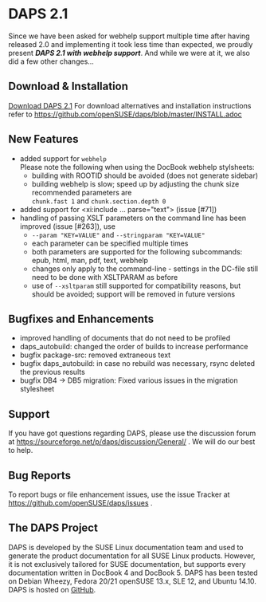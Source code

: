 # DAPS 2.1

Since we have been asked for webhelp support multiple time after having released 2.0 and implementing it took less time than expected, we proudly present ***DAPS 2.1 with webhelp support***. And while we were at it, we also did a few other changes...

## Download & Installation

[Download DAPS 2.1](https://github.com/openSUSE/daps/archive/2.1.tar.gz)
For download alternatives and installation instructions refer to https://github.com/openSUSE/daps/blob/master/INSTALL.adoc

## New Features

- added support for `webhelp`<br>
  Please note the following when using the DocBook webhelp
  stylsheets:
  * building with ROOTID should be avoided (does not generate
    sidebar)
  * building webhelp is slow; speed up by adjusting the chunk size<br>
    recommended parameters are<br>
    `chunk.fast 1` and `chunk.section.depth 0`
- added support for &lt;xi:include ... parse="text"&gt; (issue [#71])
- handling of passing XSLT parameters on the command line has been
  improved (issue [#263]), use
  * `--param "KEY=VALUE"` and `--stringparam "KEY=VALUE"`
  * each parameter can be specified multiple times
  * both parameters are supported for the following subcommands:
    epub, html, man, pdf, text, webhelp
  * changes only apply to the command-line - settings in the DC-file
    still need to be done with XSLTPARAM as before
  * use of `--xsltparam` still supported for compatibility reasons, but
    should be avoided; support will be removed in future versions

## Bugfixes and Enhancements

- improved handling of documents that do not need to be profiled
- daps_autobuild: changed the order of builds to increase performance
- bugfix package-src: removed extraneous text
- bugfix daps_autobuild: in case no rebuild was necessary, rsync deleted the previous results
- bugfix DB4 -> DB5 migration: Fixed various issues in the migration stylesheet

## Support

If you have got questions regarding DAPS, please use the discussion forum at https://sourceforge.net/p/daps/discussion/General/ . We will do our best to help.

## Bug Reports

To report bugs or file enhancement issues, use the issue Tracker at https://github.com/openSUSE/daps/issues .

## The DAPS Project

DAPS is developed by the SUSE Linux documentation team and used to
generate the product documentation for all SUSE Linux products.
However, it is not exclusively tailored for SUSE documentation, but
supports every documentation written in DocBook 4 and DocBook 5.
DAPS has been tested on Debian Wheezy, Fedora 20/21 openSUSE 13.x, SLE
12, and Ubuntu 14.10.
DAPS is hosted on [GitHub](https://opensuse.github.io/daps/).